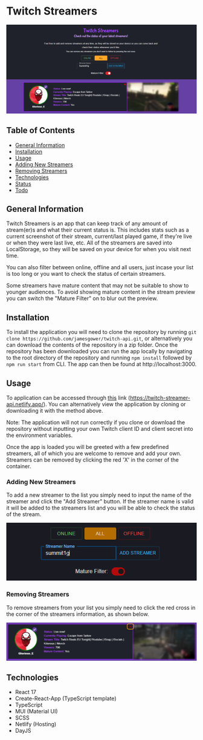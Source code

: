 # Twitch Streamers

![Twitch Streamers](twitch.png)
## Table of Contents
  - [General Information](#general-information)
  - [Installation](#installation)
  - [Usage](#usage)
  - [Adding New Streamers](#adding-new-streamers)
  - [Removing Streamers](#removing-streamers)
  - [Technologies](#technologies)
  - [Status](#status)
  - [Todo](#todo)

## General Information

Twitch Streamers is an app that can keep track of any amount of stream(er)s and what their current status is. This includes stats such as a current screenshot of their stream, current/last played game, if they're live or when they were last live, etc. All of the streamers are saved into LocalStorage, so they will be saved on your device for when you visit next time.

You can also filter between online, offline and all users, just incase your list is too long or you want to check the status of certain streamers.

Some streamers have mature content that may not be suitable to show to younger audiences. To avoid showing mature content in the stream preview you can switch the "Mature Filter" on to blur out the preview.

## Installation

To install the application you will need to clone the repository by running `git clone https://github.com/jamesgower/twitch-api.git`, or alternatively you can download the contents of the repository in a zip folder. Once the repository has been downloaded you can run the app locally by navigating to the root directory of the repository and running `npm install` followed by `npm run start` from CLI. The app can then be found at http://localhost:3000.

## Usage

To application can be accessed through [this](https://twitch-streamer-api.netlify.app/) link (https://twitch-streamer-api.netlify.app/). You can alternatively view the application by cloning or downloading it with the method above.

Note: The application will not run correctly if you clone or download the repository without inputting your own Twitch client ID and client secret into the environment variables.

Once the app is loaded you will be greeted with a few predefined streamers, all of which you are welcome to remove and add your own. Streamers can be removed by clicking the red 'X' in the corner of the container.
### Adding New Streamers

To add a new streamer to the list you simply need to input the name of the streamer and click the "Add Streamer" button. If the streamer name is valid it will be added to the streamers list and you will be able to check the status of the stream.

![Streamer Input](addStreamer.png)

### Removing Streamers

To remove streamers from your list you simply need to click the red cross in the corner of the streamers information, as shown below.

![Removing Streamers](removeStreamer.png)

## Technologies

- React 17
- Create-React-App (TypeScript template)
- TypeScript
- MUI (Material UI)
- SCSS
- Netlify (Hosting)
- DayJS